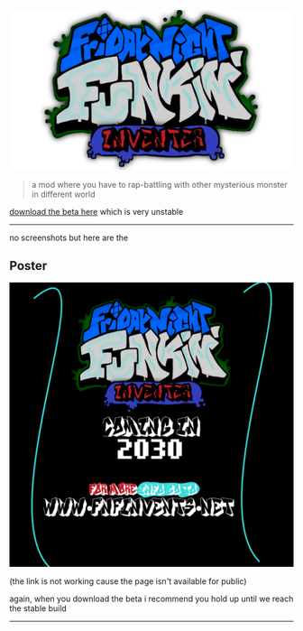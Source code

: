![](20221024_184813.png)

> a mod where you have to rap-battling with other mysterious monster in different world

[download the beta here](https://www.youtube.com/watch/dQw4w9WgXcQ) which is very unstable

--------------------
no screenshots but here are the
## Poster

![](20221024_190235.png)

(the link is not working cause the page isn't available for public)

again, when you download the beta i recommend you hold up until we reach the stable build

-------------------
